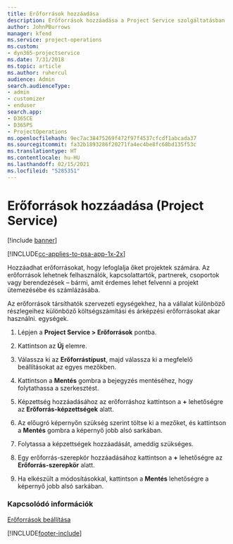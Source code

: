 ```yaml
---
title: Erőforrások hozzáadása
description: Erőforrások hozzáadása a Project Service szolgáltatásban
author: JohnPBurrows
manager: kfend
ms.service: project-operations
ms.custom:
- dyn365-projectservice
ms.date: 7/31/2018
ms.topic: article
ms.author: ruhercul
audience: Admin
search.audienceType:
- admin
- customizer
- enduser
search.app:
- D365CE
- D365PS
- ProjectOperations
ms.openlocfilehash: 9ec7ac38475269f472f97f4537cfcdf1abcada37
ms.sourcegitcommit: fa32b1893286f20271fa4ec4be8fc68bd135f53c
ms.translationtype: HT
ms.contentlocale: hu-HU
ms.lasthandoff: 02/15/2021
ms.locfileid: "5285351"
---
```

# <a name="add-resources-project-service"></a>Erőforrások hozzáadása (Project Service)

[!include [banner](../includes/psa-now-project-operations.md)]

[!INCLUDE[cc-applies-to-psa-app-1x-2x](../includes/cc-applies-to-psa-app-1x-2x.md)]

Hozzáadhat erőforrásokat, hogy lefoglalja őket projektek számára. Az erőforrások lehetnek felhasználók, kapcsolattartók, partnerek, csoportok vagy berendezések – bármi, amit érdemes lehet felvenni a projekt ütemezésébe és számlázásába.  
  
Az erőforrások társíthatók szervezeti egységekhez, ha a vállalat különböző részlegeihez különböző költségszámítási és árképzési erőforrásokat akar használni. egységek.  
  
1.  Lépjen a **Project Service > Erőforrások** pontba.  
  
2.  Kattintson az **Új** elemre.  
  
3.  Válassza ki az **Erőforrástípust**, majd válassza ki a megfelelő beállításokat az egyes mezőkben.  
  
4.  Kattintson a **Mentés** gombra a bejegyzés mentéséhez, hogy folytathassa a szerkesztést.  
  
5.  Képzettség hozzáadásához az erőforráshoz kattintson a **+** lehetőségre az **Erőforrás-képzettségek** alatt.  
  
6.  Az előugró képernyőn szükség szerint töltse ki a mezőket, és kattintson a **Mentés** gombra a képernyő jobb alsó sarkában.  
  
7.  Folytassa a képzettségek hozzáadását, ameddig szükséges.  
  
8.  Egy erőforrás-szerepkör hozzáadásához kattintson a **+** lehetőségre az **Erőforrás-szerepkör** alatt.  
  
9. Ha elkészült a módosításokkal, kattintson a **Mentés** lehetőségre a képernyő jobb alsó sarkában.  
  
### <a name="see-also"></a>Kapcsolódó információk  
 [Erőforrások beállítása](../psa/set-up-resources.md)


[!INCLUDE[footer-include](../includes/footer-banner.md)]